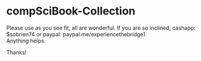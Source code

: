

# compSciBook-Collection

Please use as you see fit, all are wonderful. If you are so inclined, cashapp: $sobrien74 or paypal: paypal.me/experiencethebridge1  
Anything helps.

Thanks!


